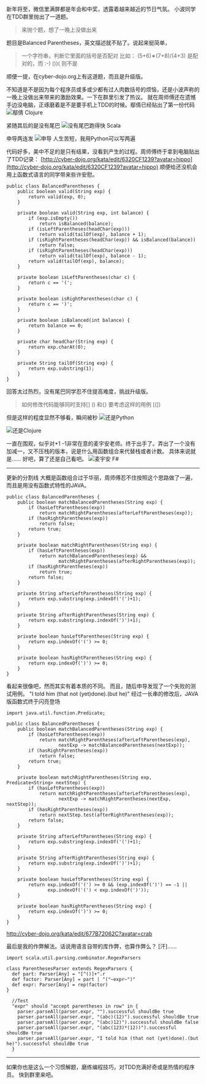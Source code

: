 新年将至，微信里满屏都是年会和中奖，透露着越来越近的节日气氛。
小波同学在TDD群里抛出了一道题。
> 来抛个题，想了一晚上没做出来

题目是Balanced Parentheses，英文描述就不贴了。说起来挺简单，
> 一个字符串，判断它里面的括号是否配对
比如：
(5+6)∗(7+8)/(4+3)
是配对的，而
:-)
())(
则不是

顺便一提，在cyber-dojo.org上有这道题，而且是升级版。

不知道是不是因为每个程序员或多或少都有过人肉数括号的烦恼，还是小波声称的一晚上没做出来带来的激励效果。一下在群里引发了热议。
就在周师傅还在遗憾手边没电脑，正琢磨着是不是要手机上TDD的时候。鄢倩已经贴出了第一份代码
![鄢倩 Clojure](http://upload-images.jianshu.io/upload_images/2453618-ef7c3f6ceefd490b.jpg?imageMogr2/auto-orient/strip%7CimageView2/2/w/1080/q/50)

紧随其后的是没有尾巴
![没有尾巴跑得快 Scala](http://upload-images.jianshu.io/upload_images/2453618-e59732dc91bedfe4.jpg?imageMogr2/auto-orient/strip%7CimageView2/2/w/1080/q/50)

申导两连发
![申导 人生苦短，我用Python可以写两遍](http://upload-images.jianshu.io/upload_images/2453618-1c0457cc6144fd2f.jpg?imageMogr2/auto-orient/strip%7CimageView2/2/w/1080/q/50)

代码好多，美中不足的是只有结果，没看到产生的过程。周师傅终于拿到电脑贴出了TDD记录：
[http://cyber-dojo.org/kata/edit/6320CF1239?avatar=hippo](http://cyber-dojo.org/kata/edit/6320CF1239?avatar=hippo)
顺便给还没机会用上函数式语言的同学带来些许安慰。
```
public class BalancedParentheses {
    public boolean valid(String exp) {
        return valid(exp, 0);
    }

    private boolean valid(String exp, int balance) {
        if (exp.isEmpty())
            return isBalanced(balance);
        if (isLeftParentheses(headChar(exp)))
            return valid(tailOf(exp), balance + 1);
        if (isRightParentheses(headChar(exp)) && isBalanced(balance))
            return false;
        if (isRightParentheses(headChar(exp)))
            return valid(tailOf(exp), balance - 1);
        return valid(tailOf(exp), balance);    
    }

    private boolean isLeftParentheses(char c) {
        return c == '(';
    }

    private boolean isRightParentheses(char c) {
        return c == ')';
    }

    private boolean isBalanced(int balance) {
        return balance == 0;
    }

    private char headChar(String exp) {
        return exp.charAt(0);
    }

    private String tailOf(String exp) {
        return exp.substring(1);
    }
}
```

回答太过热烈，没有尾巴同学忍不住提高难度，挑战升级版。
> 如何修改代码能够同时支持[] () 和{}
要考虑这样的用例 [(])

但是这样的程度显然不够看，瞬间被秒
![还是Python](http://upload-images.jianshu.io/upload_images/2453618-1beb2801d46cc083.jpg?imageMogr2/auto-orient/strip%7CimageView2/2/w/1080/q/50)

![还是Clojure](http://upload-images.jianshu.io/upload_images/2453618-9edfdfe4c6010d64.jpg?imageMogr2/auto-orient/strip%7CimageView2/2/w/1080/q/50)

一直在围观，似乎对+1 -1非常在意的麦宇安老师。终于出手了。弄出了一个没有加减一，又不压栈的版本，说是什么用函数组合来代替栈或者计数。
具体来说就是…… 
好吧，算了还是自己看吧。
![麦宇安 F#](http://upload-images.jianshu.io/upload_images/2453618-87b41863d3507bad.png?imageMogr2/auto-orient/strip%7CimageView2/2/w/1240)

---
更新的分割线
大概是函数组合过于华丽，周师傅忍不住按照这个思路做了一遍，而且是用没有函数式特性的JAVA。
```
public class BalancedParentheses {
    public boolean matchBalancedParentheses(String exp) {
        if (hasLeftParentheses(exp))
            return matchRightParentheses(afterLeftParentheses(exp)); 
        if (hasRightParentheses(exp))
            return false;
        return true;
    }
 
    private boolean matchRightParentheses(String exp) {
        if (hasLeftParentheses(exp))
            return matchBalancedParentheses(exp) &&
                   matchRightParentheses(afterRightParentheses(exp));
        if (hasRightParentheses(exp))
            return true;
        return false;
    }
 
    private String afterLeftParentheses(String exp) {
        return exp.substring(exp.indexOf('(')+1);
    }
 
    private String afterRightParentheses(String exp) {
        return exp.substring(exp.indexOf(')')+1);
    }
 
    private boolean hasLeftParentheses(String exp) {
        return exp.indexOf('(') >= 0;
    }
 
    private boolean hasRightParentheses(String exp) {
        return exp.indexOf(')') >= 0;
    }
}
```
看起来很像吧，然而其实有着本质的不同。
而且，随后申导发现了一个失败的测试用例。
"I told him (that not (yet)done).(but he)"
经过一长串的修改后，JAVA版函数式终于闪亮登场
```
import java.util.function.Predicate;
 
public class BalancedParentheses {
    public boolean matchBalancedParentheses(String exp) {
        if (hasLeftParentheses(exp))
            return matchRightParentheses(afterLeftParentheses(exp), 
                   nextExp -> matchBalancedParentheses(nextExp));
        if (hasRightParentheses(exp))
            return false;
        return true;
    }
 
    private boolean matchRightParentheses(String exp, Predicate<String> nextStep) {
        if (hasLeftParentheses(exp))
            return matchRightParentheses(afterLeftParentheses(exp), 
                   nextExp -> matchRightParentheses(nextExp, nextStep));
        if (hasRightParentheses(exp))
            return nextStep.test(afterRightParentheses(exp));        
        return false;
    }
 
    private String afterLeftParentheses(String exp) {
        return exp.substring(exp.indexOf('(')+1);
    }
 
    private String afterRightParentheses(String exp) {
        return exp.substring(exp.indexOf(')')+1);
    }
 
    private boolean hasLeftParentheses(String exp) {
        return exp.indexOf('(') >= 0 && (exp.indexOf(')') == -1 || 
               exp.indexOf('(') < exp.indexOf(')'));
    }
 
    private boolean hasRightParentheses(String exp) {
        return exp.indexOf(')') >= 0;
    }
}
```
http://cyber-dojo.org/kata/edit/677B72062C?avatar=crab

最后是我的作弊解法。话说用语言自带的库作弊，也算作弊么？ [汗]……
```
import scala.util.parsing.combinator.RegexParsers

class ParenthesesParser extends RegexParsers {
  def part: Parser[Any] = "[^()]+".r
  def factor: Parser[Any] = part | "("~expr~")"
  def expr: Parser[Any] = rep(factor)
}

  //Test
  "expr" should "accept parentheses in row" in {
    parser.parseAll(parser.expr, "").successful shouldBe true
    parser.parseAll(parser.expr, "(abc)(12)").successful shouldBe true
    parser.parseAll(parser.expr, "(abc)12)").successful shouldBe false
    parser.parseAll(parser.expr, "(abc(123)*(12))").successful shouldBe true
    parser.parseAll(parser.expr, "I told him (that not (yet)done).(but he)").successful shouldBe true
  }
```

---
如果你也是这么一个习惯解题，磨练编程技巧，对TDD充满好奇或是热情的程序员。
快到群里来吧。
